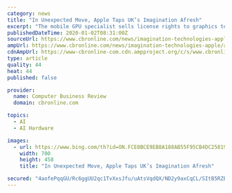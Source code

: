 ```yaml
---
category: news
title: "In Unexpected Move, Apple Taps UK’s Imagination Afresh"
excerpt: "The mobile GPU specialist sells license rights to graphics technologies, AI cores and connectivity IP spanning RF, baseband and software. Apple has been pushing throughout 2019 to bring such technologies under closer control; subsuming part of fellow British chip firm Dialog Semiconductor in April 2019, to agreeing a deal for Intel’s mobile ..."
publishedDateTime: 2020-01-02T08:31:00Z
sourceUrl: https://www.cbronline.com/news/imagination-technologies-apple
ampUrl: https://www.cbronline.com/news/imagination-technologies-apple/amp/
cdnAmpUrl: https://www-cbronline-com.cdn.ampproject.org/c/s/www.cbronline.com/news/imagination-technologies-apple/amp/
type: article
quality: 44
heat: 44
published: false

provider:
  name: Computer Business Review
  domain: cbronline.com

topics:
  - AI
  - AI Hardware

images:
  - url: https://www.bing.com/th?id=ON.FCE0BCE9EB8A188AB55F95CB4DC25819
    width: 700
    height: 458
    title: "In Unexpected Move, Apple Taps UK’s Imagination Afresh"

secured: "4aofePqqGU/Rc6ggUU2qc1TvXxsJfu/uAtsVqdQX/ND2y9axCqCL/SItB5RZBsWSTv6nMP87L7GwL468ziiIb0h/+D86z2RNRZ1AcRbuFpoQ9CkYvGqRrKawjDdDVOGKn6CEiI+kMOnUihGz0IwKMwbwpv9xuxDU4iXWn5O4iReUM1ga5xjLoE67N/zvycpZ+qBF5UHZpGLqe7K/KnqIsotYCOQepwqgjH2ys74E8eaqCwCMGOWlM48NwvbIaQdZKBiw/DZbNC/uWS9VkhYj7A==;4LesTv8lBHIx+4NV8fDmvg=="
---
```


